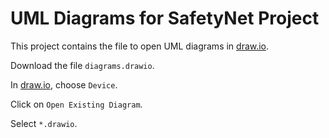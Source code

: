 # UML Diagrams for SafetyNet Project

This project contains the file to open UML diagrams in [draw.io](https://app.diagrams.net/).

Download the file `diagrams.drawio`.

In [draw.io](https://app.diagrams.net/), choose `Device`.

Click on `Open Existing Diagram`.

Select `*.drawio`.

